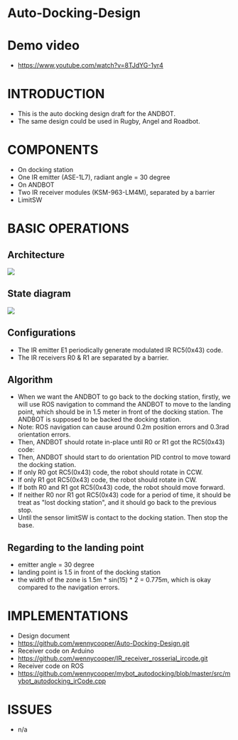 # Auto-Docking-Design

# Demo video
* https://www.youtube.com/watch?v=8TJdYG-1yr4

# INTRODUCTION
* This is the auto docking design draft for the ANDBOT.
* The same design could be used in Rugby, Angel and Roadbot.


# COMPONENTS
* On docking station
 * One IR emitter (ASE-1L7), radiant angle = 30 degree 
* On ANDBOT
 * Two IR receiver modules (KSM-963-LM4M), separated by a barrier
 * LimitSW

# BASIC OPERATIONS
## Architecture
![](https://docs.google.com/drawings/d/10qjkzlVpxTzHJOy8nBXIwdnfUWQLuOGBx5gQOHoDPro/pub?w=955&h=878)

## State diagram
![](https://docs.google.com/drawings/d/1y88r8ekS2AH1VXI44CYqL3lbkHgwUZl5kNnLzkqsd8c/pub?w=960&h=720)

## Configurations
* The IR emitter E1 periodically generate modulated IR RC5(0x43) code.
* The IR receivers R0 & R1 are separated by a barrier.   

## Algorithm
* When we want the ANDBOT to go back to the docking station, firstly, we will use ROS navigation to command the ANDBOT to move to the landing point, which should be in 1.5 meter in front of the docking station. The ANDBOT is supposed to be backed the docking station.
 * Note: ROS navigation can cause around 0.2m position errors and 0.3rad orientation errors. 
* Then, ANDBOT should rotate in-place until R0 or R1 got the RC5(0x43) code:
* Then, ANDBOT should start to do orientation PID control to move toward the docking station.
 * If only R0 got RC5(0x43) code, the robot should rotate in CCW.
 * If only R1 got RC5(0x43) code, the robot should rotate in CW.
 * If both R0 and R1 got RC5(0x43) code, the robot should move forward.
 * If neither R0 nor R1 got RC5(0x43) code for a period of time, it should be treat as "lost docking station", and it should go back to the previous stop. 
* Until the sensor limitSW is contact to the docking station. Then stop the base.

## Regarding to the landing point
* emitter angle = 30 degree
* landing point is 1.5 in front of the docking station
* the width of the zone is 1.5m * sin(15) * 2 = 0.775m, which is okay compared to the navigation errors.


# IMPLEMENTATIONS

* Design document
 * https://github.com/wennycooper/Auto-Docking-Design.git
* Receiver code on Arduino
 * https://github.com/wennycooper/IR_receiver_rosserial_ircode.git
* Receiver code on ROS
 * https://github.com/wennycooper/mybot_autodocking/blob/master/src/mybot_autodocking_irCode.cpp

# ISSUES
* n/a


